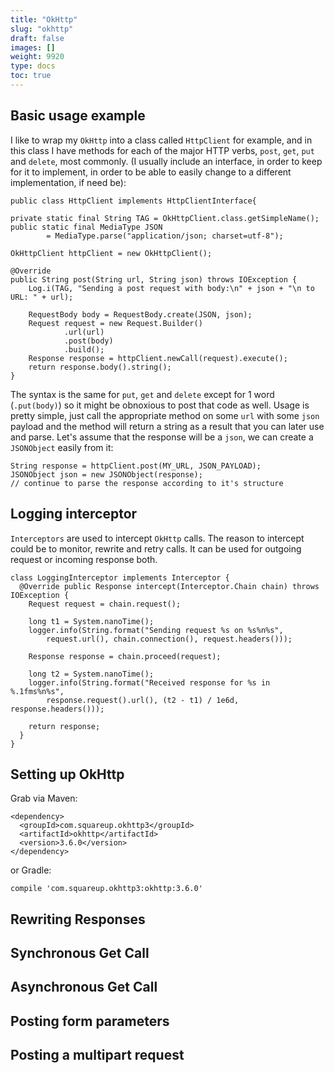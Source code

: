 ```yaml
---
title: "OkHttp"
slug: "okhttp"
draft: false
images: []
weight: 9920
type: docs
toc: true
---
```


## Basic usage example
I like to wrap my `OkHttp` into a class called `HttpClient` for example, and in this class I have methods for each of the major HTTP verbs, `post`, `get`, `put` and `delete`, most commonly. (I usually include an interface, in order to keep for it to implement, in order to be able to easily change to a different implementation, if need be):

    public class HttpClient implements HttpClientInterface{

    private static final String TAG = OkHttpClient.class.getSimpleName();
    public static final MediaType JSON
            = MediaType.parse("application/json; charset=utf-8");

    OkHttpClient httpClient = new OkHttpClient();

    @Override
    public String post(String url, String json) throws IOException {
        Log.i(TAG, "Sending a post request with body:\n" + json + "\n to URL: " + url);

        RequestBody body = RequestBody.create(JSON, json);
        Request request = new Request.Builder()
                .url(url)
                .post(body)
                .build();
        Response response = httpClient.newCall(request).execute();
        return response.body().string();
    }

The syntax is the same for `put`, `get` and `delete` except for 1 word (`.put(body)`) so it might be obnoxious to post that code as well. Usage is pretty simple, just call the appropriate method on some `url` with some `json` payload and the method will return a string as a result that you can later use and parse. Let's assume that the response will be a `json`, we can create a `JSONObject` easily from it:

    String response = httpClient.post(MY_URL, JSON_PAYLOAD);
    JSONObject json = new JSONObject(response);
    // continue to parse the response according to it's structure



## Logging interceptor
`Interceptors` are used to intercept `OkHttp` calls. The reason to intercept could be to monitor, rewrite and retry calls. It can be used for outgoing request or incoming response both.

    class LoggingInterceptor implements Interceptor {
      @Override public Response intercept(Interceptor.Chain chain) throws IOException {
        Request request = chain.request();
    
        long t1 = System.nanoTime();
        logger.info(String.format("Sending request %s on %s%n%s",
            request.url(), chain.connection(), request.headers()));
    
        Response response = chain.proceed(request);
    
        long t2 = System.nanoTime();
        logger.info(String.format("Received response for %s in %.1fms%n%s",
            response.request().url(), (t2 - t1) / 1e6d, response.headers()));
    
        return response;
      }
    }

## Setting up OkHttp
Grab via Maven:

    <dependency>
      <groupId>com.squareup.okhttp3</groupId>
      <artifactId>okhttp</artifactId>
      <version>3.6.0</version>
    </dependency>

or Gradle:

    compile 'com.squareup.okhttp3:okhttp:3.6.0'

## Rewriting Responses


## Synchronous Get Call


## Asynchronous Get Call


## Posting form parameters


## Posting a multipart request


